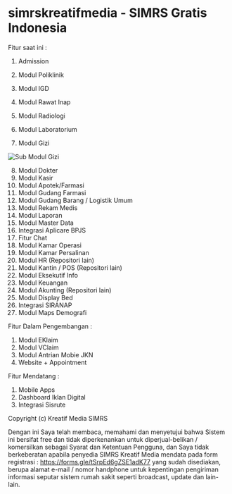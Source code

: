 # simrskreatifmedia - SIMRS Gratis Indonesia

Fitur saat ini :

1.  Admission

2.  Modul Poliklinik
3.  Modul IGD
4.  Modul Rawat Inap
5.  Modul Radiologi
6.  Modul Laboratorium
7.  Modul Gizi

![Sub Modul Gizi](https://raw.githubusercontent.com/jaisyullah/simrskreatifmedia/master/screens/antropometrianak.jpg)

8.  Modul Dokter
9.  Modul Kasir
10. Modul Apotek/Farmasi
11. Modul Gudang Farmasi
12. Modul Gudang Barang / Logistik Umum
13. Modul Rekam Medis
14. Modul Laporan
15. Modul Master Data
16. Integrasi Aplicare BPJS
17. Fitur Chat
18. Modul Kamar Operasi
19. Modul Kamar Persalinan
20. Modul HR (Repositori lain)
21. Modul Kantin / POS (Repositori lain)
22. Modul Eksekutif Info
23. Modul Keuangan
24. Modul Akunting (Repositori lain)
25. Modul Display Bed
26. Integrasi SIRANAP
27. Modul Maps Demografi

Fitur Dalam Pengembangan :
1. Modul EKlaim
2. Modul VClaim
3. Modul Antrian Mobie JKN
4. Website + Appointment

Fitur Mendatang :
1. Mobile Apps
2. Dashboard Iklan Digital
3. Integrasi Sisrute

Copyright (c) Kreatif Media SIMRS

Dengan ini Saya telah membaca, memahami dan menyetujui bahwa Sistem ini bersifat free dan tidak diperkenankan untuk diperjual-belikan / komersilkan sebagai Syarat dan Ketentuan Pengguna, dan Saya tidak berkeberatan apabila penyedia SIMRS Kreatif Media mendata pada form registrasi : https://forms.gle/tSrpEd6gZSE1adK77 yang sudah disediakan, berupa alamat e-mail / nomor handphone untuk kepentingan pengiriman informasi seputar sistem rumah sakit seperti broadcast, update dan lain-lain.
